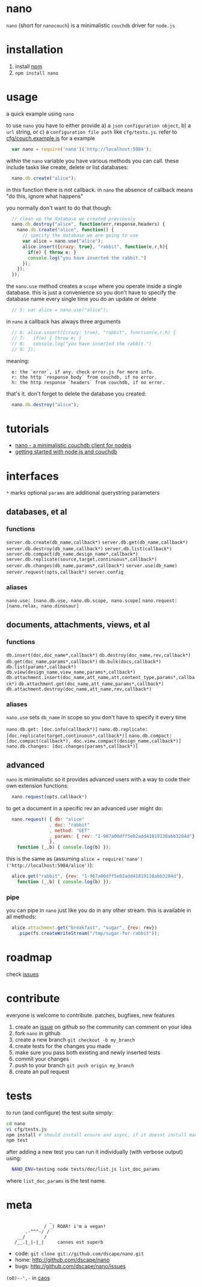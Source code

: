 # nano

`nano` (short for `nanocouch`) is a minimalistic `couchdb` driver for `node.js`

# installation

1. install [npm][1]
2. `npm install nano`

# usage

a quick example using `nano`

to use `nano` you have to either provide a) a `json` `configuration object`, b) a `url` string, or c) a `configuration file path` like `cfg/tests.js`. refer to [cfg/couch.example.js][4] for a example

``` js
  var nano = require('nano')('http://localhost:5984');
```

within the `nano` variable you have various methods you can call. these include tasks like create, delete or list databases:

``` js
  nano.db.create("alice");
```

in this function there is not callback. in `nano` the absence of callback means "do this, ignore what happens"

you normally don't want to do that though:

``` js
  // clean up the database we created previously
  nano.db.destroy("alice", function(err,response,headers) {
    nano.db.create("alice", function() {
      // specify the database we are going to use
      var alice = nano.use("alice");
      alice.insert({crazy: true}, "rabbit", function(e,r,h){
        if(e) { throw e; }
        console.log("you have inserted the rabbit.")
      });
    });
  });
```

the `nano.use` method creates a `scope` where you operate inside a single database. this is just a convenience so you don't have to specify the database name every single time you do an update or delete

``` js
  // 5: var alice = nano.use("alice");
```

in `nano` a callback has always three arguments

``` js
  // 6: alice.insert({crazy: true}, "rabbit", function(e,r,h) {
  // 7:   if(e) { throw e; }
  // 8:   console.log("you have inserted the rabbit.")
  // 9: });
```

meaning:

      e: the `error`, if any. check error.js for more info.
      r: the http `response body` from couchdb, if no error.
      h: the http response `headers` from couchdb, if no error.

that's it. don't forget to delete the database you created:

``` js
  nano.db.destroy("alice");
```

# tutorials

* [nano - a minimalistic couchdb client for nodejs](http://writings.nunojob.com/2011/08/nano-minimalistic-couchdb-client-for-nodejs.html)
* [getting started with node.js and couchdb](http://writings.nunojob.com/2011/09/getting-started-with-nodejs-and-couchdb.html)

# interfaces

`*` marks optional
`params` are additional querystring parameters

## databases, et al

### functions

`server.db.create(db_name,callback*)`
`server.db.get(db_name,callback*)`
`server.db.destroy(db_name,callback*)`
`server.db.list(callback*)`
`server.db.compact(db_name,design_name*,callback*)`
`server.db.replicate(source,target,continuous*,callback*)`
`server.db.changes(db_name,params*,callback*)`
`server.use(db_name)`
`server.request(opts,callback*)`
`server.config`

### aliases

`nano.use: [nano.db.use, nano.db.scope, nano.scope]`
`nano.request: [nano.relax, nano.dinosaur]`

## documents, attachments, views, et al

### functions

`db.insert(doc,doc_name*,callback*)`
`db.destroy(doc_name,rev,callback*)`
`db.get(doc_name,params*,callback*)`
`db.bulk(docs,callback*)`
`db.list(params*,callback*)`
`db.view(design_name,view_name,params*,callback*)`
`db.attachment.insert(doc_name,att_name,att,content_type,params*,callback*)`
`db.attachment.get(doc_name,att_name,params*,callback*)`
`db.attachment.destroy(doc_name,att_name,rev,callback*)`

### aliases

`nano.use` sets `db_name` in scope so you don't have to specify it every time

`nano.db.get: [doc.info(callback*)]`
`nano.db.replicate: [doc.replicate(target,continuous*,callback*)]`
`nano.db.compact:  [doc.compact(callback*), doc.view.compact(design_name,callback*)]`
`nano.db.changes: [doc.changes(params*,callback*)]`

## advanced

`nano` is minimalistic so it provides advanced users with a way to code their own extension functions:

``` js
  nano.request(opts,callback*)
```

to get a document in a specific rev an advanced user might do:

``` js
  nano.request( { db: "alice"
                , doc: "rabbit"
                , method: "GET"
                , params: { rev: "1-967a00dff5e02add41819138abb3284d"}
                },
    function (_,b) { console.log(b) });
```

this is the same as (assuming `alice = require('nano')('http://localhost:5984/alice')`):

``` js
  alice.get("rabbit", {rev: "1-967a00dff5e02add41819138abb3284d"},
    function (_,b) { console.log(b) });
```

### pipe

you can pipe in `nano` just like you do in any other stream. this is available in all methods:

``` js
  alice.attachment.get("breakfast", "sugar", {rev: rev})
    .pipe(fs.createWriteStream("/tmp/sugar-for-rabbit"));
```

# roadmap

check [issues][2]

# contribute

everyone is welcome to contribute. patches, bugfixes, new features

1. create an [issue][2] on github so the community can comment on your idea
2. fork `nano` in github
3. create a new branch `git checkout -b my_branch`
4. create tests for the changes you made
5. make sure you pass both existing and newly inserted tests
6. commit your changes
7. push to your branch `git push origin my_branch`
8. create an pull request

# tests

to run (and configure) the test suite simply:

``` sh
cd nano
vi cfg/tests.js
npm install # should install ensure and async, if it doesnt install manually
npm test
```

after adding a new test you can run it individually (with verbose output) using:

``` sh
  NANO_ENV=testing node tests/doc/list.js list_doc_params
```

where `list_doc_params` is the test name.

# meta

                    _
                  / _) ROAR! i'm a vegan!
           .-^^^-/ /
        __/       /
       /__.|_|-|_|     cannes est superb

* code: `git clone git://github.com/dscape/nano.git`
* home: <http://github.com/dscape/nano>
* bugs: <http://github.com/dscape/nano/issues>

`(oO)--',-` in [caos][3]

[1]: http://npmjs.org
[2]: http://github.com/dscape/nano/issues
[3]: http://caos.di.uminho.pt/
[4]: https://github.com/dscape/nano/blob/master/cfg/couch.example.js
